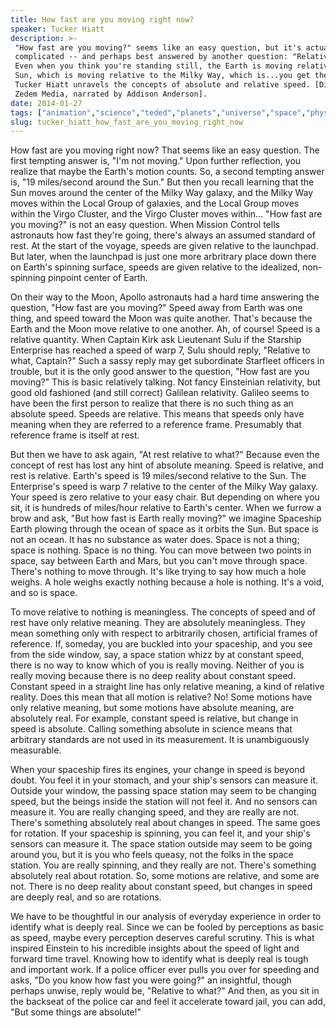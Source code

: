 ```yaml
---
title: How fast are you moving right now?
speaker: Tucker Hiatt
description: >-
 "How fast are you moving?" seems like an easy question, but it's actually quite
 complicated -- and perhaps best answered by another question: "Relative to what?"
 Even when you think you're standing still, the Earth is moving relative to the
 Sun, which is moving relative to the Milky Way, which is...you get the idea.
 Tucker Hiatt unravels the concepts of absolute and relative speed. [Directed by
 Zedem Media, narrated by Addison Anderson].
date: 2014-01-27
tags: ["animation","science","teded","planets","universe","space","physics"]
slug: tucker_hiatt_how_fast_are_you_moving_right_now
---
```


How fast are you moving right now? That seems like an easy question. The first tempting
answer is, "I'm not moving." Upon further reflection, you realize that maybe the Earth's
motion counts. So, a second tempting answer is, "19 miles/second around the Sun." But then
you recall learning that the Sun moves around the center of the Milky Way galaxy, and the
Milky Way moves within the Local Group of galaxies, and the Local Group moves within the
Virgo Cluster, and the Virgo Cluster moves within... "How fast are you moving?" is not an
easy question. When Mission Control tells astronauts how fast they're going, there's
always an assumed standard of rest. At the start of the voyage, speeds are given relative
to the launchpad. But later, when the launchpad is just one more arbritrary place down
there on Earth's spinning surface, speeds are given relative to the idealized,
non-spinning pinpoint center of Earth.

On their way to the Moon, Apollo astronauts had a hard time answering the question, "How
fast are you moving?" Speed away from Earth was one thing, and speed toward the Moon was
quite another. That's because the Earth and the Moon move relative to one another. Ah, of
course! Speed is a relative quantity. When Captain Kirk ask Lieutenant Sulu if the
Starship Enterprise has reached a speed of warp 7, Sulu should reply, "Relative to what,
Captain?" Such a sassy reply may get subordinate Starfleet officers in trouble, but it is
the only good answer to the question, "How fast are you moving?" This is basic relatively
talking. Not fancy Einsteinian relativity, but good old fashioned (and still correct)
Galilean relativity. Galileo seems to have been the first person to realize that there is
no such thing as an absolute speed. Speeds are relative. This means that speeds only have
meaning when they are referred to a reference frame. Presumably that reference frame is
itself at rest.

But then we have to ask again, "At rest relative to what?" Because even the concept of
rest has lost any hint of absolute meaning. Speed is relative, and rest is relative.
Earth's speed is 19 miles/second relative to the Sun. The Enterprise's speed is warp 7
relative to the center of the Milky Way galaxy. Your speed is zero relative to your easy
chair. But depending on where you sit, it is hundreds of miles/hour relative to Earth's
center. When we furrow a brow and ask, "But how fast is Earth really moving?" we imagine
Spaceship Earth plowing through the ocean of space as it orbits the Sun. But space is not
an ocean. It has no substance as water does. Space is not a thing; space is nothing. Space
is no thing. You can move between two points in space, say between Earth and Mars, but you
can't move through space. There's nothing to move through. It's like trying to say how
much a hole weighs. A hole weighs exactly nothing because a hole is nothing. It's a void,
and so is space.

To move relative to nothing is meaningless. The concepts of speed and of rest have only
relative meaning. They are absolutely meaningless. They mean something only with respect
to arbitrarily chosen, artificial frames of reference. If, someday, you are buckled into
your spaceship, and you see from the side window, say, a space station whizz by at
constant speed, there is no way to know which of you is really moving. Neither of you is
really moving because there is no deep reality about constant speed. Constant speed in a
straight line has only relative meaning, a kind of relative reality. Does this mean that
all motion is relative? No! Some motions have only relative meaning, but some motions have
absolute meaning, are absolutely real. For example, constant speed is relative, but change
in speed is absolute. Calling something absolute in science means that arbitrary standards
are not used in its measurement. It is unambiguously measurable.

When your spaceship fires its engines, your change in speed is beyond doubt. You feel it
in your stomach, and your ship's sensors can measure it. Outside your window, the passing
space station may seem to be changing speed, but the beings inside the station will not
feel it. And no sensors can measure it. You are really changing speed, and they are really
are not. There's something absolutely real about changes in speed. The same goes for
rotation. If your spaceship is spinning, you can feel it, and your ship's sensors can
measure it. The space station outside may seem to be going around you, but it is you who
feels queasy, not the folks in the space station. You are really spinning, and they really
are not. There's something absolutely real about rotation. So, some motions are relative,
and some are not. There is no deep reality about constant speed, but changes in speed are
deeply real, and so are rotations.

We have to be thoughtful in our analysis of everyday experience in order to identify what
is deeply real. Since we can be fooled by perceptions as basic as speed, maybe every
perception deserves careful scrutiny. This is what inspired Einstein to his incredible
insights about the speed of light and forward time travel. Knowing how to identify what is
deeply real is tough and important work. If a police officer ever pulls you over for
speeding and asks, &quot;Do you know how fast you were going?&quot; an insightful, though
perhaps unwise, reply would be, "Relative to what?" And then, as you sit in the backseat
of the police car and feel it accelerate toward jail, you can add, &quot;But some things
are absolute!&quot;

<!--
ad_duration=0
event="TED-Ed"
external_start_time=0
intro_duration=0
is_subtitle_required="False"
is_talk_featured="False"
language="en"
language_swap="False"
native_language="en"
number_of_related_talks=6
number_of_speakers=1
number_of_subtitled_videos=0
number_of_tags=7
number_of_talk_download_languages=17
number_of_talk_more_resources=0
number_of_talk_recommendations=0
number_of_talks_take_actions=0
post_ad_duration=0
published_timestamp="2019-03-22 18:24:45"
recording_date="2014-01-27"
speaker_is_published=0
speaker_name="Tucker Hiatt"
talk_name="How fast are you moving right now?"
talks_tags=["animation","science","teded","planets","universe","space","physics"]
url_photo_talk="https://s3.amazonaws.com/talkstar-photos/uploads/e956acfe-7cf4-489e-944f-d1dff90366c0/133_how_fast.jpg"
url_webpage="https://www.ted.com/talks/tucker_hiatt_how_fast_are_you_moving_right_now"
video_type_name="TED-Ed Original"
-->